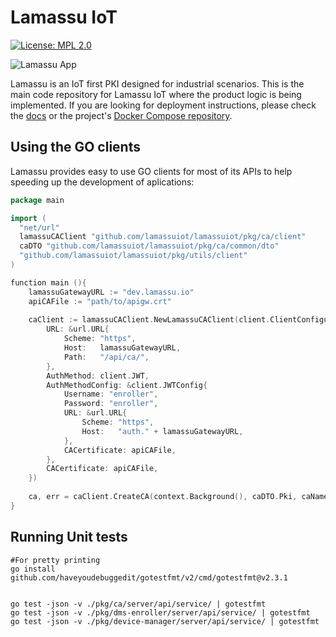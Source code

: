 Lamassu IoT
===================
[![License: MPL 2.0](https://img.shields.io/badge/License-MPL%202.0-blue.svg)](http://www.mozilla.org/MPL/2.0/index.txt)

<img src="https://www.lamassu.io/assets/brand/lamassu-brand.png" alt="Lamassu App" title="Lamassu" />

Lamassu is an IoT first PKI designed for industrial scenarios. This is the main code repository for Lamassu IoT where the product logic is being implemented. If you are looking for deployment instructions, please check the [docs](https://www.lamassu.io/docs/) or the project's [Docker Compose repository](https://github.com/lamassuiot/lamassu-compose).

## Using the GO clients

Lamassu provides easy to use GO clients for most of its APIs to help speeding up the development of aplications:

```go
package main

import (
  "net/url"
  lamassuCAClient "github.com/lamassuiot/lamassuiot/pkg/ca/client"
  caDTO "github.com/lamassuiot/lamassuiot/pkg/ca/common/dto"
  "github.com/lamassuiot/lamassuiot/pkg/utils/client"
)

function main (){
    lamassuGatewayURL := "dev.lamassu.io"
    apiCAFile := "path/to/apigw.crt"
    
    caClient := lamassuCAClient.NewLamassuCAClient(client.ClientConfiguration{
		URL: &url.URL{
			Scheme: "https",
			Host:   lamassuGatewayURL,
			Path:   "/api/ca/",
		},
		AuthMethod: client.JWT,
		AuthMethodConfig: &client.JWTConfig{
			Username: "enroller",
			Password: "enroller",
			URL: &url.URL{
				Scheme: "https",
				Host:   "auth." + lamassuGatewayURL,
			},
			CACertificate: apiCAFile,
		},
		CACertificate: apiCAFile,
	})
    
    ca, err = caClient.CreateCA(context.Background(), caDTO.Pki, caName, caDTO.PrivateKeyMetadata{KeyType: "rsa", KeyBits: 2048}, caDTO.Subject{CN: caName}, 365*time.Hour, 30*time.Hour)
}


```


## Running Unit tests

```
#For pretty printing
go install github.com/haveyoudebuggedit/gotestfmt/v2/cmd/gotestfmt@v2.3.1


go test -json -v ./pkg/ca/server/api/service/ | gotestfmt
go test -json -v ./pkg/dms-enroller/server/api/service/ | gotestfmt
go test -json -v ./pkg/device-manager/server/api/service/ | gotestfmt
```
